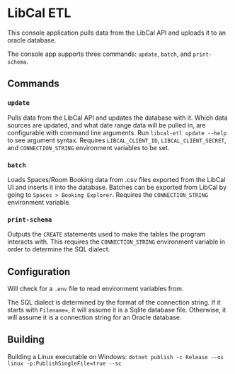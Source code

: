 ﻿# LibCal ETL

This console application pulls data from the LibCal API and uploads it to an oracle database.

The console app supports three commands: `update`, `batch`, and `print-schema`. 

## Commands
### `update`

Pulls data from the LibCal API and updates the database with it. Which data sources are updated, and what date range data will be pulled in, are configurable with command line arguments. Run `libcal-etl update --help` to see argument syntax. Requires `LIBCAL_CLIENT_ID`, `LIBCAL_CLIENT_SECRET`, and `CONNECTION_STRING` environment variables to be set.

### `batch`

Loads Spaces/Room Booking data from .csv files exported from the LibCal UI and inserts it into the database.
Batches can be exported from LibCal by going to `Spaces > Booking Explorer`. Requires the `CONNECTION_STRING` environment variable.

### `print-schema`

Outputs the `CREATE` statements used to make the tables the program interacts with. This requires the `CONNECTION_STRING` environment variable in order to determine the SQL dialect.

## Configuration

Will check for a `.env` file to read environment variables from.

The SQL dialect is determined by the format of the connection string. If it starts with `Filename=`, it will assume it is a Sqlite database file. Otherwise, it will assume it is a connection string for an Oracle database.

## Building

Building a Linux executable on Windows:
`dotnet publish -c Release --os linux -p:PublishSingleFile=true --sc`